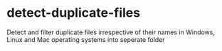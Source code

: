# detect-duplicate-files
Detect and filter duplicate files irrespective of their names in Windows, Linux and Mac operating systems into seperate folder
